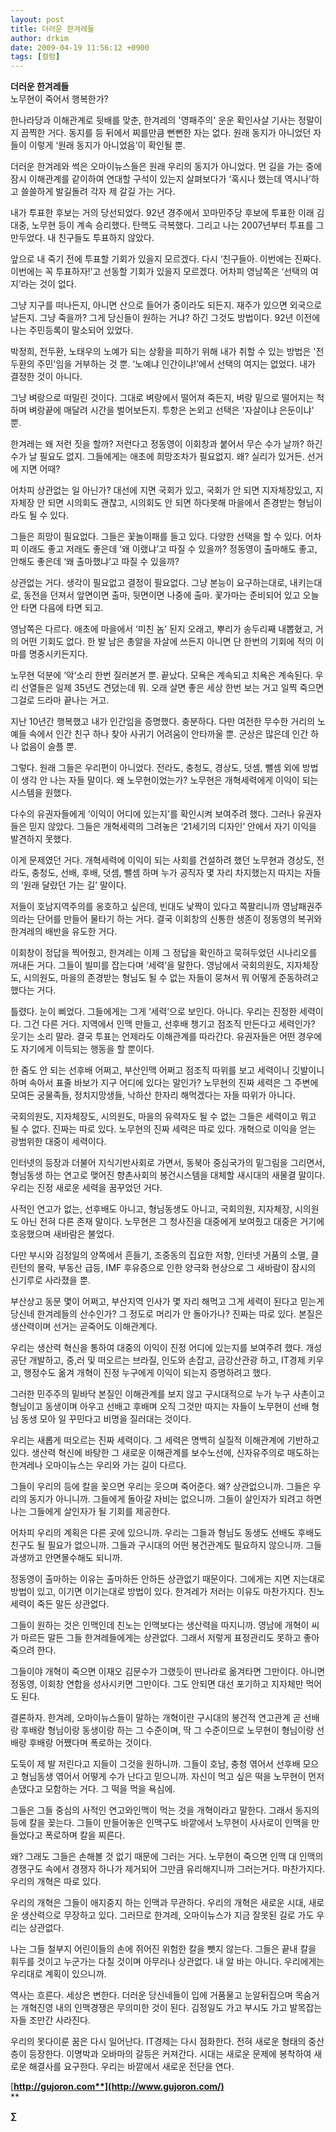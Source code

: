 ```yaml
---
layout: post
title: 더러운 한겨레들
author: drkim
date: 2009-04-19 11:56:12 +0900
tags: [컬럼]
---
```

**더러운 한겨레들**  
노무현이 죽어서 행복한가?

한나라당과 이해관계로 뒷배를 맞춘, 한겨레의 '영패주의' 운운 확인사살 기사는 정말이지 끔찍한 거다. 동지를 등 뒤에서 찌를만큼 뻔뻔한 자는 없다. 원래 동지가 아니었던 자들이 이렇게 ‘원래 동지가 아니었음’이 확인될 뿐.

더러운 한겨레와 썩은 오마이뉴스들은 원래 우리의 동지가 아니었다. 먼 길을 가는 중에 잠시 이해관계를 같이하여 연대할 구석이 있는지 살펴보다가 ‘혹시나 했는데 역시나’하고 쓸쓸하게 발길돌려 각자 제 갈길 가는 거다.

내가 투표한 후보는 거의 당선되었다. 92년 경주에서 꼬마민주당 후보에 투표한 이래 김대중, 노무현 등이 계속 승리했다. 탄핵도 극복했다. 그리고 나는 2007년부터 투표를 그만두었다. 내 친구들도 투표하지 않았다.

앞으로 내 죽기 전에 투표할 기회가 있을지 모르겠다. 다시 ‘친구들아. 이번에는 진짜다. 이번에는 꼭 투표하자!’고 선동할 기회가 있을지 모르겠다. 어차피 영남쪽은 ‘선택의 여지’라는 것이 없다. 

그냥 지구를 떠나든지, 아니면 산으로 들어가 중이라도 되든지. 재주가 있으면 외국으로 날든지. 그냥 죽을까? 그게 당신들이 원하는 거냐? 하긴 그것도 방법이다. 92년 이전에 나는 주민등록이 말소되어 있었다. 

박정희, 전두환, 노태우의 노예가 되는 상황을 피하기 위해 내가 취할 수 있는 방법은 '전두환의 주민'임을 거부하는 것 뿐. ‘노예냐 인간이냐!’에서 선택의 여지는 없었다. 내가 결정한 것이 아니다. 

그냥 벼랑으로 떠밀린 것이다. 그대로 벼랑에서 떨어져 죽든지, 벼랑 밑으로 떨어지는 척 하며 벼랑끝에 매달려 시간을 벌어보든지. 투항은 논외고 선택은 '자살이냐 은둔이냐' 뿐.

한겨레는 왜 저런 짓을 할까? 저런다고 정동영이 이회창과 붙어서 무슨 수가 날까? 하긴 수가 날 필요도 없지. 그들에게는 애초에 희망조차가 필요없지. 왜? 실리가 있거든. 선거에 지면 어때?

어차피 상관없는 일 아닌가? 대선에 지면 국회가 있고, 국회가 안 되면 지자체장있고, 지자체장 안 되면 시의회도 괜찮고, 시의회도 안 되면 하다못해 마을에서 존경받는 형님이라도 될 수 있다.

그들은 희망이 필요없다. 그들은 꽃놀이패를 들고 있다. 다양한 선택을 할 수 있다. 어차피 이래도 좋고 저래도 좋은데 ‘왜 이랬냐’고 따질 수 있을까? 정동영이 출마해도 좋고, 안해도 좋은데 ‘왜 출마했냐’고 따질 수 있을까?

상관없는 거다. 생각이 필요없고 결정이 필요없다. 그냥 본능이 요구하는대로, 내키는대로, 동전을 던져서 앞면이면 출마, 뒷면이면 나중에 출마. 꽃가마는 준비되어 있고 오늘 안 타면 다음에 타면 되고.

영남쪽은 다르다. 애초에 마을에서 ‘미친 놈’ 된지 오래고, 뿌리가 송두리째 내뽑혔고, 거의 어떤 기회도 없다. 한 발 남은 총알을 자살에 쓰든지 아니면 단 한번의 기회에 적의 이마를 명중시키든지다. 

노무현 덕분에 ‘악’소리 한번 질러본거 뿐. 끝났다. 모욕은 계속되고 치욕은 계속된다. 우리 선열들은 일제 35년도 견뎠는데 뭐. 오래 살면 좋은 세상 한번 보는 거고 일찍 죽으면 그걸로 드라마 끝나는 거고. 

지난 10년간 행복했고 내가 인간임을 증명했다. 충분하다. 다만 여전한 무수한 거리의 노예들 속에서 인간 친구 하나 찾아 사귀기 어려움이 안타까울 뿐. 군상은 많은데 인간 하나 없음이 슬플 뿐.

그렇다. 원래 그들은 우리편이 아니었다. 전라도, 충청도, 경상도, 덧셈, 뺄셈 외에 방법이 생각 안 나는 자들 말이다. 왜 노무현이었는가? 노무현은 개혁세력에게 이익이 되는 시스템을 원했다.

다수의 유권자들에게 ‘이익이 어디에 있는지’를 확인시켜 보여주려 했다. 그러나 유권자들은 믿지 않았다. 그들은 개혁세력의 그려놓은 ‘21세기의 디자인’ 안에서 자기 이익을 발견하지 못했다.

이게 문제였던 거다. 개혁세력에 이익이 되는 사회를 건설하려 했던 노무현과 경상도, 전라도, 충청도, 선배, 후배, 덧셈, 뺄셈 하며 누가 공직자 몇 자리 차지했는지 따지는 자들의 ‘원래 달랐던 가는 길’ 말이다.

저들이 호남지역주의를 옹호하고 싶은데, 빈대도 낯짝이 있다고 쪽팔리니까 영남패권주의라는 단어를 만들어 물타기 하는 거다. 결국 이회창의 신통한 생존이 정동영의 복귀와 한겨레의 배반을 유도한 거다. 

이회창이 정답을 찍어줬고, 한겨레는 이제 그 정답을 확인하고 묵혀두었던 시나리오를 꺼내든 거다. 그들이 빌미를 잡는다며 ‘세력’을 말한다. 영남에서 국회의원도, 지자체장도, 시의원도, 마을의 존경받는 형님도 될 수 없는 자들이 뭉쳐서 뭐 어떻게 준동하려고 했다는 거다. 

틀렸다. 눈이 삐었다. 그들에게는 그게 ‘세력’으로 보인다. 아니다. 우리는 진정한 세력이다. 그건 다른 거다. 지역에서 인맥 만들고, 선후배 챙기고 점조직 만든다고 세력인가? 웃기는 소리 말라. 결국 투표는 언제라도 이해관계를 따라간다. 유권자들은 어떤 경우에도 자기에게 이득되는 행동을 할 뿐이다.

한 줌도 안 되는 선후배 어쩌고, 부산인맥 어쩌고 점조직 따위를 보고 세력이니 깃발이니 하며 속아서 표줄 바보가 지구 어디에 있다는 말인가? 노무현의 진짜 세력은 그 주변에 모여든 궁물족들, 정치지망생들, 낙하산 한자리 해먹겠다는 자들 따위가 아니다. 

국회의원도, 지자체장도, 시의원도, 마을의 유력자도 될 수 없는 그들은 세력이고 뭐고 될 수 없다. 진짜는 따로 있다. 노무현의 진짜 세력은 따로 있다. 개혁으로 이익을 얻는 광범위한 대중이 세력이다. 

인터넷의 등장과 더불어 지식기반사회로 가면서, 동북아 중심국가의 밑그림을 그리면서, 형님동생 하는 연고로 맺어진 향촌사회의 봉건시스템을 대체할 새시대의 새물결 말이다. 우리는 진정 새로운 세력을 꿈꾸었던 거다.

사적인 연고가 없는, 선후배도 아니고, 형님동생도 아니고, 국회의원, 지자체장, 시의원도 아닌 전혀 다른 존재 말이다. 노무현은 그 청사진을 대중에게 보여줬고 대중은 거기에 호응했으며 새바람은 불었다. 

다만 부시와 김정일의 양쪽에서 흔들기, 조중동의 집요한 저항, 인터넷 거품의 소멸, 클린턴의 몰락, 부동산 급등, IMF 후유증으로 인한 양극화 현상으로 그 새바람이 잠시의 신기루로 사라졌을 뿐.

부산상고 동문 몇이 어쩌고, 부산지역 인사가 몇 자리 해먹고 그게 세력이 된다고 믿는게 당신네 한겨레들의 산수인가? 그 정도로 머리가 안 돌아가나? 진짜는 따로 있다. 본질은 생산력이며 선거는 곧죽어도 이해관계다.

우리는 생산력 혁신을 통하여 대중의 이익이 진정 어디에 있는지를 보여주려 했다. 개성공단 개발하고, 중,러 및 떠오르는 브라질, 인도와 손잡고, 금강산관광 하고, IT경제 키우고, 행정수도 옮겨 개혁이 진정 누구에게 이익이 되는지 증명하려고 했다.

그러한 민주주의 밑바닥 본질인 이해관계를 보지 않고 구시대적으로 누가 누구 사촌이고 형님이고 동생이며 아우고 선배고 후배며 오직 그것만 따지는 자들이 노무현이 선배 형님 동생 모아 일 꾸민다고 비명을 질러대는 것이다.

우리는 새롭게 떠오르는 진짜 세력이다. 그 세력은 명백히 실질적 이해관계에 기반하고 있다. 생산력 혁신에 바탕한 그 새로운 이해관계를 보수노선에, 신자유주의로 매도하는 한겨레나 오마이뉴스는 우리와 가는 길이 다르다. 

그들이 우리의 등에 칼을 꽂으면 우리는 웃으며 죽어준다. 왜? 상관없으니까. 그들은 우리의 동지가 아니니까. 그들에게 돌아갈 자비는 없으니까. 그들이 살인자가 되려고 하면 나는 그들에게 살인자가 될 기회를 제공한다. 

어차피 우리의 계획은 다른 곳에 있으니까. 우리는 그들과 형님도 동생도 선배도 후배도 친구도 될 필요가 없으니까. 그들과 구시대의 어떤 봉건관계도 필요하지 않으니까. 그들과생까고 안면몰수해도 되니까. 

정동영이 출마하는 이유는 출마하든 안하든 상관없기 때문이다. 그에게는 지면 지는대로 방법이 있고, 이기면 이기는대로 방법이 있다. 한겨레가 저러는 이유도 마찬가지다. 친노세력이 죽든 말든 상관없다. 

그들이 원하는 것은 인맥인데 친노는 인맥보다는 생산력을 따지니까. 영남에 개혁이 씨가 마르든 말든 그들 한겨레들에게는 상관없다. 그래서 저렇게 표정관리도 못하고 좋아죽으려 한다. 

그들이야 개혁이 죽으면 이재오 김문수가 그랬듯이 딴나라로 옮겨타면 그만이다. 아니면 정동영, 이회창 연합을 성사시키면 그만이다. 그도 안되면 대선 포기하고 지자체만 먹어도 된다.

결론하자. 한겨레, 오마이뉴스들이 말하는 개혁이란 구시대의 봉건적 연고관계 곧 선배랑 후배랑 형님이랑 동생이랑 하는 그 수준이며, 딱 그 수준이므로 노무현이 형님이랑 선배랑 후배랑 어쨌다며 폭로하는 것이다.

도둑이 제 발 저린다고 지들이 그것을 원하니까. 그들이 호남, 충청 엮어서 선후배 모으고 형님동생 엮어서 어떻게 수가 난다고 믿으니까. 자신이 먹고 싶은 떡을 노무현이 먼저 손댔다고 모함하는 거다. 그 떡을 먹을 욕심에.

그들은 그들 중심의 사적인 연고와인맥이 먹는 것을 개혁이라고 말한다. 그래서 동지의 등에 칼을 꽂는다. 그들이 만들어놓은 인맥구도 바깥에서 노무현이 사사로이 인맥을 만들었다고 폭로하며 칼을 찌른다. 

왜? 그래도 그들은 손해볼 것 없기 때문에 그러는 거다. 노무현이 죽으면 인맥 대 인맥의 경쟁구도 속에서 경쟁자 하나가 제거되어 그만큼 유리해지니까 그러는거다. 마찬가지다. 우리의 개혁은 따로 있다. 

우리의 개혁은 그들이 애지중지 하는 인맥과 무관하다. 우리의 개혁은 새로운 시대, 새로운 생산력으로 무장하고 있다. 그러므로 한겨레, 오마이뉴스가 지금 잘못된 길로 가도 우리는 상관없다.

나는 그들 철부지 어린이들의 손에 쥐어진 위험한 칼을 뺏지 않는다. 그들은 끝내 칼을 휘두를 것이고 누군가는 다칠 것이며 아무러나 상관없다. 내 알 바는 아니다. 우리에게는 우리대로 계획이 있으니까. 

역사는 흐른다. 세상은 변한다. 더러운 당신네들이 입에 거품물고 눈알뒤집으며 목숨거는 개혁진영 내의 인맥경쟁은 무의미한 것이 된다. 김정일도 가고 부시도 가고 발목잡는 자들 조만간 사라진다.

우리의 못다이룬 꿈은 다시 일어난다. IT경제는 다시 점화한다. 전혀 새로운 형태의 중산층이 등장한다. 이명박과 오바마의 갈등은 커져간다. 시대는 새로운 문제에 봉착하여 새로운 해결사를 요구한다. 우리는 바깥에서 새로운 전단을 연다.

[**http://gujoron.com**](http://www.gujoron.com/)**  
** 

**∑**